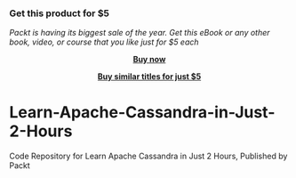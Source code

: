 
### Get this product for $5

<i>Packt is having its biggest sale of the year. Get this eBook or any other book, video, or course that you like just for $5 each</i>


<b><p align='center'>[Buy now](https://packt.link/9781839211454)</p></b>


<b><p align='center'>[Buy similar titles for just $5](https://subscription.packtpub.com/search)</p></b>


# Learn-Apache-Cassandra-in-Just-2-Hours
Code Repository for Learn Apache Cassandra in Just 2 Hours, Published by Packt
